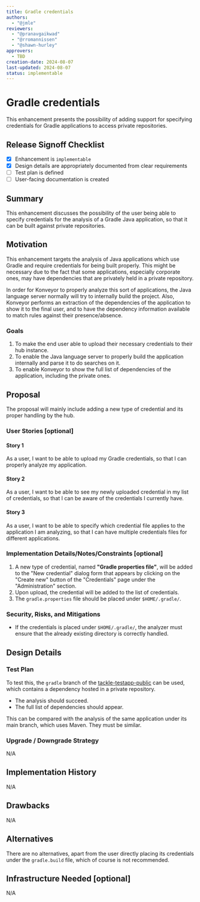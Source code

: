 ```yaml
---
title: Gradle credentials
authors:
  - "@jmle"
reviewers:
  - "@pranavgaikwad"
  - "@rromannissen"
  - "@shawn-hurley"
approvers:
  - TBD
creation-date: 2024-08-07
last-updated: 2024-08-07
status: implementable
---
```


# Gradle credentials
This enhancement presents the possibility of adding support for specifying credentials for Gradle applications
to access private repositories.


## Release Signoff Checklist
- [x] Enhancement is `implementable`
- [x] Design details are appropriately documented from clear requirements
- [ ] Test plan is defined
- [ ] User-facing documentation is created

## Summary
This enhancement discusses the possibility of the user being able to specify credentials for the analysis of a
Gradle Java application, so that it can be built against private repositories.

## Motivation
This enhancement targets the analysis of Java applications which use Gradle and require credentials for being
built properly. This might be necessary due to the fact that some applications, especially corporate ones,
may have dependencies that are privately held in a private repository.

In order for Konveyor to properly analyze this sort of applications, the Java language server normally will try
to internally build the project. Also, Konveyor performs an extraction of the dependencies of the application
to show it to the final user, and to have the dependency information available to match rules against their
presence/absence.

### Goals
1. To make the end user able to upload their necessary credentials to their hub instance.
2. To enable the Java language server to properly build the application internally and parse it to do searches on it.
3. To enable Konveyor to show the full list of dependencies of the application, including the private ones.

## Proposal
The proposal will mainly include adding a new type of credential and its proper handling by the hub.

### User Stories [optional]

#### Story 1
As a user, I want to be able to upload my Gradle credentials, so that I can properly analyze my application.

#### Story 2
As a user, I want to be able to see my newly uploaded credential in my list of credentials, so that I can be aware
of the credentials I currently have.

#### Story 3
As a user, I want to be able to specify which credential file applies to the application I am analyzing, so that
I can have multiple credentials files for different applications.


### Implementation Details/Notes/Constraints [optional]
1. A new type of credential, named **"Gradle properties file"**, will be added to the "New credential" dialog form
that appears by clicking on the "Create new" button of the "Credentials" page under the "Administration" section.
2. Upon upload, the credential will be added to the list of credentials.
3. The `gradle.properties` file should be placed under `$HOME/.gradle/`.


### Security, Risks, and Mitigations
- If the credentials is placed under `$HOME/.gradle/`, the analyzer must ensure that the already existing directory is
correctly handled.


## Design Details

### Test Plan
To test this, the `gradle` branch of the [tackle-testapp-public](https://github.com/konveyor/tackle-testapp-public/tree/gradle) can be used, which contains a dependency hosted in a private repository.
- The analysis should succeed.
- The full list of dependencies should appear.

This can be compared with the analysis of the same application under its main branch, which uses Maven. They must be similar.


### Upgrade / Downgrade Strategy
N/A

## Implementation History
N/A

## Drawbacks
N/A

## Alternatives
There are no alternatives, apart from the user directly placing its credentials under the `gradle.build` file, which
of course is not recommended.

## Infrastructure Needed [optional]
N/A
